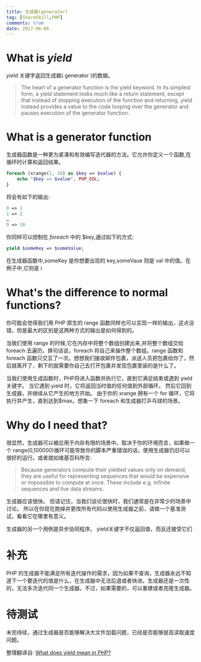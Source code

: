 ```yaml
---
title: 生成器(generator)
tag: [ShareSkill,PHP]
comments: true
date: 2017-06-06
---
```






# What is *yield*

*yield* 关键字返回生成器( generator )的数据。

>The heart of a generator function is the yield keyword. In its simplest form, a yield statement looks much like a return statement, except that instead of stopping execution of the function and returning, yield instead provides a value to the code looping over the generator and pauses execution of the generator function.

# What is a generator function

生成器函数是一种更为紧凑和有效编写迭代器的方法。它允许你定义一个函数,在循环时计算和返回结果。

```php
foreach (xrange(1, 10) as $key => $value) {
    echo "$key => $value", PHP_EOL;
}
```

将会有如下的输出:

```php
0 => 1
1 => 2
…
9 => 10
```

你同样可以控制在 *foreach* 中的 $key,通过如下的方式:

```php
yield $someKey => $someValue;
```
在生成器函数中,someKey 是你想要出现的 key,someVaue 则是 val 中的值。在例子中,它则是 i


# What's the difference to normal functions?
你可能会觉得我们用 PHP 原生的 range 函数同样也可以实现一样的输出，这点没错，但是最大的区别是这两种方式的输出是如何得到的。

当我们使用 range 的时候,它在内存中将整个数组创建出来,并将整个数组交给 foreach 去遍历。换句话说，foreach 将自己来操作整个数组。range 函数和 foreach 函数只交互了一次。想想我们接收邮件包裹，派送人员把包裹给你了，然后就离开了，剩下的就需要你自己去打开包裹并发现包裹里装的是什么了。

当我们使用生成函数时，PHP将进入函数并执行它，直到它满足结束或遇到 yield 关键字。 当它遇到 yield 时，它将返回当时值的任何值到外部循环。 然后它回到生成器，并继续从它产生的地方开始。 由于你的 xrange 拥有一个 for 循环，它将执行并产生，直到达到$max。想象一下 foreach 和生成器打乒乓球的场景。

# Why do I need that?

很显然，生成器可以被应用于内存有限的场景中。取决于你的环境而言，如果做一个 range(0,100000)循环可能导致你的脚本严重错误的话，使用生成器仍旧可以很好的运行。或者就如维基百科所言:

>Because generators compute their yielded values only on demand, they are useful for representing sequences that would be expensive or impossible to compute at once. These include e.g. infinite sequences and live data streams.

生成器应该很快。 但请记住，当我们谈论很快时，我们通常是在非常少的场景中讨论。 所以在你现在跑掉并更改所有代码以使用生成器之前，请做一个基准测试，看看它在哪里有意义。

生成器的另一个用例是异步协同程序。 yield关键字不仅返回值，而且还接受它们


# 补充

PHP 的生成器不能满足所有迭代操作的需求，因为如果不查询，生成器永远不知道下一个要迭代的值是什么，在生成器中无法后退或者快进。生成器还是一次性的，无法多次迭代同一个生成器。不过，如果需要的，可以重建或者克隆生成器。

# 待测试
未完待续，通过生成器是否能够解决大文件加载问题，已经是否能够提高读取速度问题。


整理翻译自:
[What does yield mean in PHP?](https://stackoverflow.com/questions/17483806/what-does-yield-mean-in-php)


